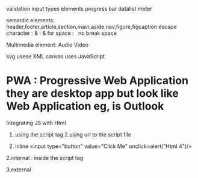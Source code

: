 
validation
input types 
elements
progress bar
datalist
meter

semantic elements: header,footer,article,section,main,aside,nav,figure,figcaption
escape character :
& : &amp;
for space : &nbsp; no break space

Multimedia element:
Audio
Video

svg usese XML
canvas uses JavaScript

PWA : Progressive Web Application they are desktop app but look like Web Application 
eg, is Outlook
===============================================================================
Integrating JS with Html
1. using the script tag
2.using url to the script file

1. inline
<input type="button" value="Click Me" onclick=alert("Html 4")/>

2.internal : inside the script tag
<script> ........</script>

3.external
<script src=" address of the script file/>

script log can either be internal or external it cannot be both
we need to create another sciprt block.

parseInt
=================================================================
WebStorage:
for example we logged in a website and then we need to not login everytime we visit the site 
then it is stored in the "Local storage"

